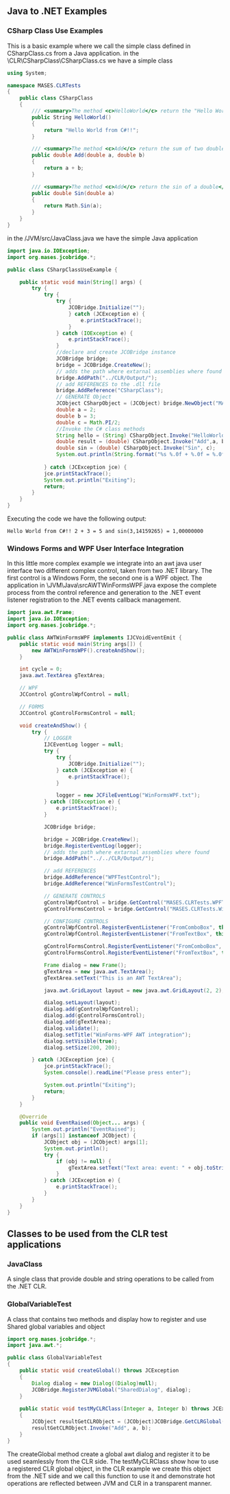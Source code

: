 ## Java to .NET Examples
### CSharp Class Use Examples

This is a basic example where we call the simple class defined in CSharpClass.cs from a Java application.
in the \CLR\CSharpClass\CSharpClass.cs we have a simple class

```c#
using System;

namespace MASES.CLRTests
{
    public class CSharpClass
    {
        /// <summary>The method <c>HelloWorld</c> return the "Hello World!!" string</summary>
        public String HelloWorld()
        {
            return "Hello World from C#!!";
        }

        /// <summary>The method <c>Add</c> return the sum of two double</summary>
        public double Add(double a, double b)
        {
            return a + b;
        }

        /// <summary>The method <c>Add</c> return the sin of a double</summary>
        public double Sin(double a)
        {
            return Math.Sin(a);
        }
    }
}
```

in the /JVM/src/JavaClass.java we have the simple Java application
```java
import java.io.IOException;
import org.mases.jcobridge.*;

public class CSharpClassUseExample {

	public static void main(String[] args) {
		try {
			try {
				try {
					JCOBridge.Initialize("");
					} catch (JCException e) {
						e.printStackTrace();
					}
				} catch (IOException e) {
					e.printStackTrace();
				}
				//declare and create JCOBridge instance
				JCOBridge bridge;
				bridge = JCOBridge.CreateNew();
				// adds the path where extarnal assemblies where found
				bridge.AddPath("../CLR/Output/");
				// add REFERENCES to the .dll file
				bridge.AddReference("CSharpClass");
				// GENERATE Object
				JCObject CSharpObject = (JCObject) bridge.NewObject("MASES.CLRTests.CSharpClass");
				double a = 2;
	            double b = 3;
	            double c = Math.PI/2;
	            //Invoke the C# class methods
	            String hello = (String) CSharpObject.Invoke("HelloWorld");
	            double result = (double) CSharpObject.Invoke("Add",a, b);
	            double sin = (double) CSharpObject.Invoke("Sin", c);
	            System.out.println(String.format("%s %.0f + %.0f = %.0f and sin(%.8f) = %.8f", hello, a, b, result, c, sin));
            
			} catch (JCException jce) {
			jce.printStackTrace();
			System.out.println("Exiting");
			return;
		}
	}
}
```
Executing the code we have the following output:
```
Hello World from C#!! 2 + 3 = 5 and sin(3,14159265) = 1,00000000
```

### Windows Forms and WPF User Interface Integration
In this little more complex example we integrate into an awt java user interface two different complex control, taken from two .NET library. 
The first control is a Windows Form, the second one is a WPF object. 
The application in \JVM\Java\srcAWTWinFormsWPF.java expose the complete process from the control reference and generation to the .NET event listener registration to the .NET events callback management.

```java
import java.awt.Frame;
import java.io.IOException;
import org.mases.jcobridge.*;

public class AWTWinFormsWPF implements IJCVoidEventEmit {
	public static void main(String args[]) {
		new AWTWinFormsWPF().createAndShow();
	}

	int cycle = 0;
	java.awt.TextArea gTextArea;

	// WPF
	JCControl gControlWpfControl = null;

	// FORMS
	JCControl gControlFormsControl = null;

	void createAndShow() {
		try {
			// LOGGER
			IJCEventLog logger = null;
			try {
				try {
					JCOBridge.Initialize("");
				} catch (JCException e) {
					e.printStackTrace();
				}

				logger = new JCFileEventLog("WinFormsWPF.txt");
			} catch (IOException e) {
				e.printStackTrace();
			}

			JCOBridge bridge;

			bridge = JCOBridge.CreateNew();
			bridge.RegisterEventLog(logger);
			// adds the path where extarnal assemblies where found
			bridge.AddPath("../../CLR/Output/");

			// add REFERENCES
			bridge.AddReference("WPFTestControl");
			bridge.AddReference("WinFormsTestControl");

			// GENERATE CONTROLS
			gControlWpfControl = bridge.GetControl("MASES.CLRTests.WPFTestControl.TestControl");
			gControlFormsControl = bridge.GetControl("MASES.CLRTests.WinFormsTestControl.TestControl");

			// CONFIGURE CONTROLS
			gControlWpfControl.RegisterEventListener("FromComboBox", this);
			gControlWpfControl.RegisterEventListener("FromTextBox", this);

			gControlFormsControl.RegisterEventListener("FromComboBox", this);
			gControlFormsControl.RegisterEventListener("FromTextBox", this);

			Frame dialog = new Frame();
			gTextArea = new java.awt.TextArea();
			gTextArea.setText("This is an AWT TextArea");

			java.awt.GridLayout layout = new java.awt.GridLayout(2, 2);

			dialog.setLayout(layout);
			dialog.add(gControlWpfControl);
			dialog.add(gControlFormsControl);
			dialog.add(gTextArea);
			dialog.validate();
			dialog.setTitle("WinForms-WPF AWT integration");
			dialog.setVisible(true);
			dialog.setSize(200, 200);

		} catch (JCException jce) {
			jce.printStackTrace();
			System.console().readLine("Please press enter");

			System.out.println("Exiting");
			return;
		}
	}

	@Override
	public void EventRaised(Object... args) {
		System.out.println("EventRaised");
		if (args[1] instanceof JCObject) {
			JCObject obj = (JCObject) args[1];
			System.out.println();
			try {
				if (obj != null) {
					gTextArea.setText("Text area: event: " + obj.toString() + " Content: " + obj.Get("Content"));
				}
			} catch (JCException e) {
				e.printStackTrace();
			}
		}
	}
}
```
## Classes to be used from the CLR test applications
### JavaClass
A single class that provide double and string operations to be called from the .NET CLR.
### GlobalVariableTest
A class that contains two methods and display how to register and use Shared global variables and object

```java
import org.mases.jcobridge.*;
import java.awt.*;

public class GlobalVariableTest
{
	public static void createGlobal() throws JCException
	{
		Dialog dialog = new Dialog((Dialog)null);
		JCOBridge.RegisterJVMGlobal("SharedDialog", dialog);
	}
	
	public static void testMyCLRClass(Integer a, Integer b) throws JCException
	{
		JCObject resultGetCLRObject = (JCObject)JCOBridge.GetCLRGlobal("MyCLRClass");
        resultGetCLRObject.Invoke("Add", a, b);
	}
}
```
The createGlobal method create a global awt dialog and register it to be used seamlessly from the CLR side.
The testMyCLRClass show how to use a registered CLR global object, in the CLR example we create this object from the .NET side and we call this function to use it and demonstrate hot operations are reflected between JVM and CLR in a transparent manner. 
